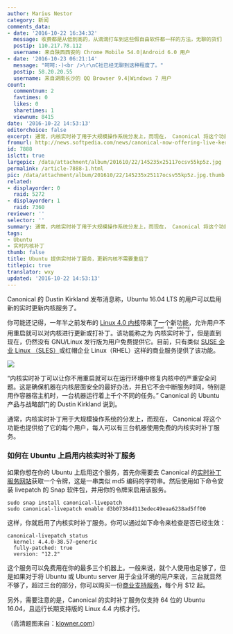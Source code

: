 ```yaml
---
author: Marius Nestor
category: 新闻
comments_data:
- date: '2016-10-22 16:34:32'
  message: 收费都是从低到高的，从滴滴打车到这些假自由软件都一样的方法，无聊的货们
  postip: 110.217.78.112
  username: 来自陕西西安的 Chrome Mobile 54.0|Android 6.0 用户
- date: '2016-10-23 06:21:14'
  message: "呵呵:-)<br />\r\nC社已经无聊到这种程度了。"
  postip: 58.20.20.55
  username: 来自湖南长沙的 QQ Browser 9.4|Windows 7 用户
count:
  commentnum: 2
  favtimes: 0
  likes: 0
  sharetimes: 1
  viewnum: 8415
date: '2016-10-22 14:53:13'
editorchoice: false
excerpt: 通常，内核实时补丁用于大规模操作系统分发上，而现在， Canonical 将这个功能也提供给了它的每个用户，每人可以有三台机器使用免费的内核实时补丁服务。
fromurl: http://news.softpedia.com/news/canonical-now-offering-live-kernel-patching-services-free-for-up-to-three-pcs-509417.shtml
id: 7888
islctt: true
largepic: /data/attachment/album/201610/22/145235x25117ocsv55kp5z.jpg
permalink: /article-7888-1.html
pic: /data/attachment/album/201610/22/145235x25117ocsv55kp5z.jpg.thumb.jpg
related:
- displayorder: 0
  raid: 5272
- displayorder: 1
  raid: 7360
reviewer: ''
selector: ''
summary: 通常，内核实时补丁用于大规模操作系统分发上，而现在， Canonical 将这个功能也提供给了它的每个用户，每人可以有三台机器使用免费的内核实时补丁服务。
tags:
- Ubuntu
- 实时内核补丁
thumb: false
title: Ubuntu 提供实时补丁服务，更新内核不需要重启了
titlepic: true
translator: wxy
updated: '2016-10-22 14:53:13'
---
```


Canonical 的 Dustin Kirkland 发布消息称，Ubuntu 16.04 LTS 的用户可以启用新的实时更新内核服务了。


你可能还记得，一年半之前发布的 [Linux 4.0 内核](/article-5272-1.html)带来了一个新功能，允许用户不用重启就可以对内核进行更新或打补丁。该功能称之为<ruby> 内核实时补丁 <rp>  （ </rp> <rt>  kernel live patching </rt> <rp>  ） </rp></ruby>，但是直到现在，仍然没有 GNU/Linux 发行版为用户免费提供它。目前，只有类似 [SUSE 企业 Linux （SLES）](/article-7360-1.html)或红帽企业 Linux（RHEL）这样的商业服务提供了该功能。


![](/data/attachment/album/201610/22/145235x25117ocsv55kp5z.jpg)


“内核实时补丁可以让你不用重启就可以在运行环境中修复内核中的严重安全问题。这是确保机器在内核层面安全的最好办法，并且它不会中断服务时间，特别是用作容器宿主机时，一台机器运行着上千个不同的任务。” Canonical 的 Ubuntu 产品与战略部门的 Dustin Kirkland 说到。


通常，内核实时补丁用于大规模操作系统的分发上，而现在， Canonical 将这个功能也提供给了它的每个用户，每人可以有三台机器使用免费的内核实时补丁服务。


### 如何在 Ubuntu 上启用内核实时补丁服务


如果你想在你的 Ubuntu 上启用这个服务，首先你需要去 Canonical 的[实时补丁服务网站](https://ubuntu.com/livepatch)获取一个令牌，这是一串类似 md5 编码的字符串。然后使用如下命令安装 livepatch 的 Snap 软件包，并用你的令牌来启用该服务。



```
sudo snap install canonical-livepatch
sudo canonical-livepatch enable d3b07384d113edec49eaa6238ad5ff00
```

这样，你就启用了内核实时补丁服务。你可以通过如下命令来检查是否已经生效：



```
canonical-livepatch status
  kernel: 4.4.0-38.57-generic
  fully-patched: true
  version: "12.2"
```

这个服务可以免费用在你的最多三个机器上。一般来说，就个人使用也足够了，但是如果对于将 Ubuntu 或 Ubuntu server 用于企业环境的用户来说，三台就显然不够了，超过三台的部分，你可以购买一份[商业支持服务](http://ubuntu.com/advantage)，每个月 $12 起。


另外，需要注意的是，Canonical 的实时补丁服务仅支持 64 位的 Ubuntu 16.04，且运行长期支持版的 Linux 4.4 内核才行。


（高清题图来自：[klowner.com](http://klowner.com/wallery/christmas_tux_2013/download/christmastux2013.svg)）